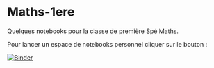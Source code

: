 # Maths-1ere
Quelques notebooks pour la classe de première Spé Maths.

Pour lancer un espace de notebooks personnel cliquer sur le bouton :


[![Binder](https://mybinder.org/badge.svg)](http://mybinder.org/v2/gh/FDehove/Maths-1ere/master)
